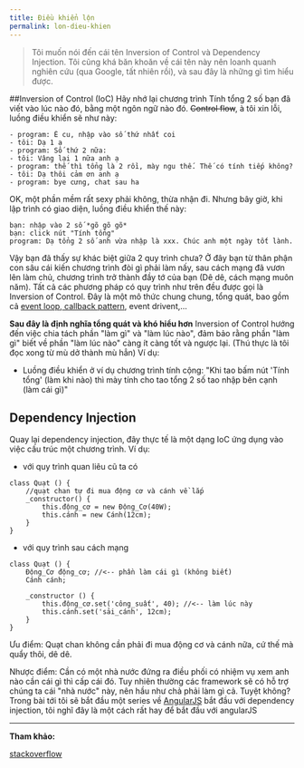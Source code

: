 ```yaml
---
title: Điều khiển lộn
permalink: lon-dieu-khien
---
```


> Tôi muốn nói đến cái tên Inversion of Control và Dependency Injection. Tôi cũng khá băn khoăn về cái tên này nên loanh quanh nghiên cứu (qua Google, tất nhiên rồi), và sau đây là những gì tìm hiểu được.

##Inversion of Control (IoC)
Hãy nhớ lại chương trình Tính tổng 2 số bạn đã viết vào lúc nào đó, bằng một ngôn ngữ nào đó. ~~Control flow~~, à tôi xin lỗi, luồng điều khiển sẽ như này:
```
- program: Ê cu, nhập vào số thứ nhất coi
- tôi: Dạ 1 ạ
- program: Số thứ 2 nữa:
- tôi: Vâng lại 1 nữa anh ạ
- program: thế thì tổng là 2 rồi, mày ngu thế. Thế có tính tiếp không?
- tôi: Dạ thôi cảm ơn anh ạ
- program: bye cưng, chat sau ha
```
OK, một phần mềm rất sexy phải không, thừa nhận đi. Nhưng bây giờ, khi lập trình có giao diện, luồng điều khiển thế này:
```
bạn: nhập vào 2 số *gõ gõ gõ*
bạn: click nút "Tính tổng"
program: Dạ tổng 2 số anh vừa nhập là xxx. Chúc anh một ngày tốt lành.
```
Vậy bạn đã thấy sự khác biệt giữa 2 quy trình chưa? Ở đây bạn từ thân phận con sâu cái kiến chương trình đòi gì phải làm nấy, sau cách mạng đã vươn lên làm chủ, chương trình trở thành đầy tớ của bạn (Dê dê, cách mạng muôn năm). Tất cả các phương pháp có quy trình như trên đều được gọi là Inversion of Control. Đây là một mô thức chung chung, tổng quát, bao gồm cả [event loop, callback pattern](http://mahpahh.com/vong-lap-su-kien-trong-javascript/), event drivent,...

**Sau đây là định nghĩa tổng quát và khó hiểu hơn**
Inversion of Control hướng đến việc chia tách phần "làm gì" và "làm lúc nào", đảm bảo rằng phần "làm gì" biết về phần "làm lúc nào" càng ít càng tốt và ngược lại.
(Thú thực là tôi đọc xong từ mù dở thành mù hẳn)
Ví dụ:
- Luồng điều khiển ở ví dụ chương trình tính cộng: "Khi tao bấm nút 'Tính tổng' (làm khi nào) thì mày tính cho tao tổng 2 số tao nhập bên cạnh (làm cái gì)"

## Dependency Injection
Quay lại dependency injection, đây thực tế là một dạng IoC ứng dụng vào việc cấu trúc một chương trình. Ví dụ:

- với quy trình quan liêu cũ ta có
```
class Quạt () {
	//quạt chan tự đi mua động cơ và cánh về lắp
    _constructor() {
    	this.động_cơ = new Động_Cơ(40W);
    	this.cánh = new Cánh(12cm);
    }
}
```
- với quy trình sau cách mạng
```
class Quạt () {
	Động_Cơ động_cơ; //<-- phần làm cái gì (không biết)
    Cánh cánh;

    _constructor () {
    	this.động_cơ.set('công_suất', 40); //<-- làm lúc này
        this.cánh.set('sải_cánh', 12cm);
    }
}
```
Ưu điểm: Quạt chan không cần phải đi mua động cơ và cánh nữa, cứ thế mà quẩy thôi, dê dê.

Nhược điểm: Cần có một nhà nước đứng ra điều phối có nhiệm vụ xem anh nào cần cái gì thì cấp cái đó. Tuy nhiên thường các framework sẽ có hỗ trợ chúng ta cái "nhà nước" này, nên hầu như chả phải làm gì cả. Tuyệt không?
Trong bài tới tôi sẽ bắt đầu một series về [AngularJS](http://angularjs.org) bắt đầu với dependency injection, tôi nghĩ đây là một cách rất hay để bắt đầu với angularJS

----
**Tham khảo:**

[stackoverflow](http://stackoverflow.com/questions/3058/what-is-inversion-of-control)
